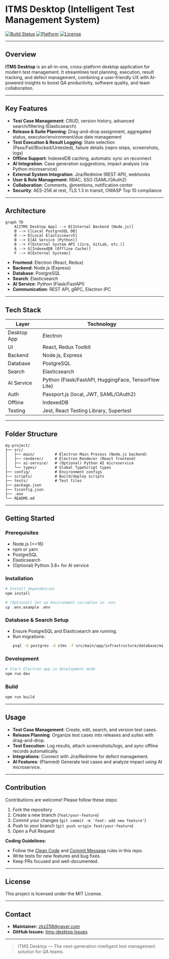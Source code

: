 # ITMS Desktop (Intelligent Test Management System)

[![Build Status](https://img.shields.io/badge/build-passing-brightgreen)]()
[![Platform](https://img.shields.io/badge/platform-Electron%20%7C%20React%20%7C%20Node.js-blue)]()
[![License](https://img.shields.io/badge/license-MIT-green)]()

---

## Overview

**ITMS Desktop** is an all-in-one, cross-platform desktop application for modern test management. It streamlines test planning, execution, result tracking, and defect management, combining a user-friendly UX with AI-powered insights to boost QA productivity, software quality, and team collaboration.

---

## Key Features

- **Test Case Management**: CRUD, version history, advanced search/filtering (Elasticsearch)
- **Release & Suite Planning**: Drag-and-drop assignment, aggregated status, executor/environment/due date management
- **Test Execution & Result Logging**: State selection (Pass/Fail/Blocked/Untested), failure details (repro steps, screenshots, logs)
- **Offline Support**: IndexedDB caching, automatic sync on reconnect
- **AI Integration**: Case generation suggestions, impact analysis (via Python microservice)
- **External System Integration**: Jira/Redmine (REST API), webhooks
- **User & Role Management**: RBAC, SSO (SAML/OAuth2)
- **Collaboration**: Comments, @mentions, notification center
- **Security**: AES-256 at rest, TLS 1.3 in transit, OWASP Top 10 compliance

---

## Architecture

```mermaid
graph TD
    A[ITMS Desktop App] --> B[Internal Backend (Node.js)]
    B --> C[Local PostgreSQL DB]
    B --> D[Local Elasticsearch]
    B --> E[AI Service (Python)]
    B --> F[External System API (Jira, GitLab, etc.)]
    A --> G[IndexedDB (Offline Cache)]
    F --> H[External Systems]
```

- **Frontend**: Electron (React, Redux)
- **Backend**: Node.js (Express)
- **Database**: PostgreSQL
- **Search**: Elasticsearch
- **AI Service**: Python (Flask/FastAPI)
- **Communication**: REST API, gRPC, Electron IPC

---

## Tech Stack

| Layer         | Technology                        |
| -------------| ---------------------------------- |
| Desktop App  | Electron                          |
| UI           | React, Redux Toolkit              |
| Backend      | Node.js, Express                  |
| Database     | PostgreSQL                        |
| Search       | Elasticsearch                     |
| AI Service   | Python (Flask/FastAPI, HuggingFace, TensorFlow Lite) |
| Auth         | Passport.js (local, JWT, SAML/OAuth2) |
| Offline      | IndexedDB                         |
| Testing      | Jest, React Testing Library, Supertest |

---

## Folder Structure

```
my-project/
├── src/
│   ├── main/         # Electron Main Process (Node.js backend)
│   ├── renderer/     # Electron Renderer (React frontend)
│   ├── ai-service/   # (Optional) Python AI microservice
│   └── types/        # Global TypeScript types
├── config/           # Environment configs
├── scripts/          # Build/deploy scripts
├── tests/            # Test files
├── package.json
├── tsconfig.json
├── .env
└── README.md
```

---

## Getting Started

### Prerequisites
- Node.js (>=16)
- npm or yarn
- PostgreSQL
- Elasticsearch
- (Optional) Python 3.8+ for AI service

### Installation

```bash
# Install dependencies
npm install

# (Optional) Set up environment variables in .env
cp .env.example .env
```

### Database & Search Setup
- Ensure PostgreSQL and Elasticsearch are running.
- Run migrations:
  ```bash
  psql -U postgres -d itms -f src/main/app/infrastructure/database/migrations/001_create_executions.sql
  ```

### Development

```bash
# Start Electron app in development mode
npm run dev
```

### Build

```bash
npm run build
```

---

## Usage

- **Test Case Management**: Create, edit, search, and version test cases.
- **Release Planning**: Organize test cases into releases and suites with drag-and-drop.
- **Test Execution**: Log results, attach screenshots/logs, and sync offline records automatically.
- **Integrations**: Connect with Jira/Redmine for defect management.
- **AI Features**: (Planned) Generate test cases and analyze impact using AI microservice.

---

## Contribution

Contributions are welcome! Please follow these steps:

1. Fork the repository
2. Create a new branch (`feat/your-feature`)
3. Commit your changes (`git commit -m 'feat: add new feature'`)
4. Push to your branch (`git push origin feat/your-feature`)
5. Open a Pull Request

**Coding Guidelines:**
- Follow the [Clean Code](./.cursor/rules/vooster__clean-code.mdc) and [Commit Message](./.cursor/rules/vooster__git-commit-message.mdc) rules in this repo.
- Write tests for new features and bug fixes.
- Keep PRs focused and well-documented.

---

## License

This project is licensed under the MIT License.

---

## Contact

- **Maintainer:** zkz258@naver.com
- **GitHub Issues:** [itms-desktop Issues](https://github.com/Kimchiun/itms-desktop/issues)

---

> ITMS Desktop — The next-generation intelligent test management solution for QA teams. 